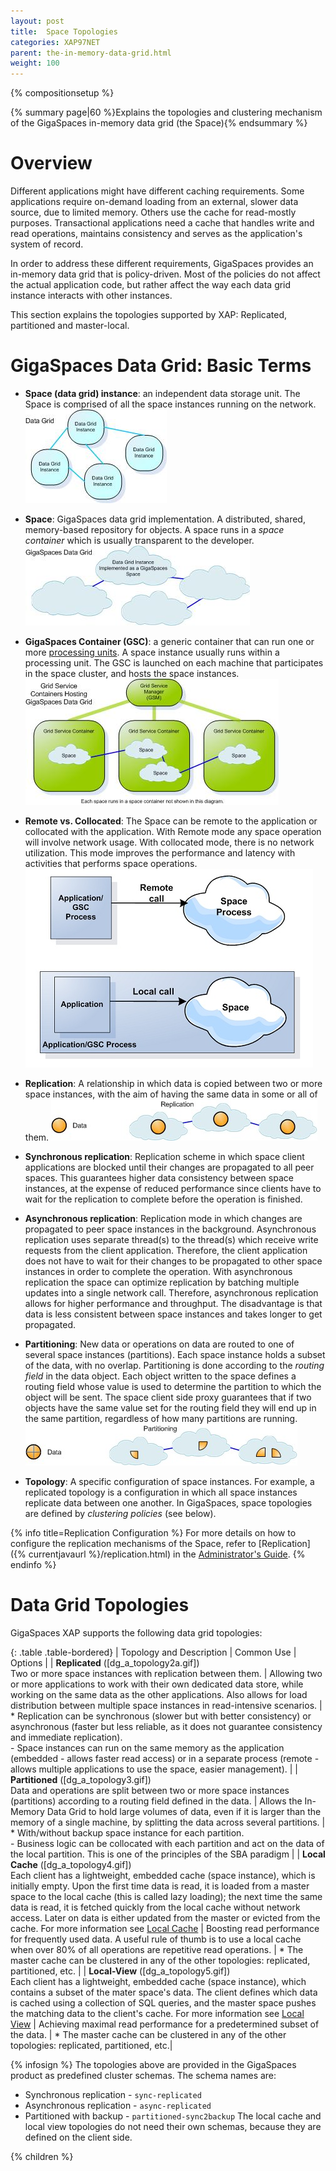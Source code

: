 ```yaml
---
layout: post
title:  Space Topologies
categories: XAP97NET
parent: the-in-memory-data-grid.html
weight: 100
---
```


{% compositionsetup %}

{% summary page|60 %}Explains the topologies and clustering mechanism of the GigaSpaces in-memory data grid (the Space){% endsummary %}

# Overview

Different applications might have different caching requirements. Some applications require on-demand loading from an external, slower data source, due to limited memory. Others use the cache for read-mostly purposes. Transactional applications need a cache that handles write and read operations, maintains consistency and serves as the application's system of record.

In order to address these different requirements, GigaSpaces provides an in-memory data grid that is policy-driven. Most of the policies do not affect the actual application code, but rather affect the way each data grid instance interacts with other instances.

This section explains the topologies supported by XAP: Replicated, partitioned and master-local.

# GigaSpaces Data Grid: Basic Terms

- **Space (data grid) instance**: an independent data storage unit. The Space is comprised of all the space instances running on the network. ![DGA-DataGrid.jpg](/attachment_files/xap97net/DGA-DataGrid.jpg)
- **Space**: GigaSpaces data grid implementation. A distributed, shared, memory-based repository for objects. A space runs in a _space container_ which is usually transparent to the developer.
![DGA-GigaSpacesDataGrid.jpg](/attachment_files/xap97net/DGA-GigaSpacesDataGrid.jpg)

- **GigaSpaces Container (GSC)**: a generic container that can run one or more [processing units](./packaging-and-deployment.html). A space instance usually runs within a processing unit. The GSC is launched on each machine that participates in the space cluster, and hosts the space instances. ![DGA-ServiceGridDataGrid.jpg](/attachment_files/xap97net/DGA-ServiceGridDataGrid.jpg)
- **Remote vs. Collocated**: The Space can be remote to the application or collocated with the application. With Remote mode any space operation will involve network usage. With collocated mode, there is no network utilization. This mode improves the performance and latency with activities that performs space operations.
![remote_embedded_space_topology.jpg](/attachment_files/xap97net/remote_embedded_space_topology.jpg)

- **Replication**: A relationship in which data is copied between two or more space instances, with the aim of having the same data in some or all of them. ![DGA-Replication2.jpg](/attachment_files/xap97net/DGA-Replication2.jpg)
- **Synchronous replication**: Replication scheme in which space client applications are blocked until their changes are propagated to all peer spaces. This guarantees higher data consistency between space instances, at the expense of reduced performance since clients have to wait for the replication to complete before the operation is finished.

- **Asynchronous replication**: Replication mode in which changes are propagated to peer space instances in the background. Asynchronous replication uses separate thread(s) to the thread(s) which receive write requests from the client application. Therefore, the client application does not have to wait for their changes to be propagated to other space instances in order to complete the operation. With asynchronous replication the space can optimize replication by batching multiple updates into a single network call. Therefore, asynchronous replication allows for higher performance and throughput. The disadvantage is that data is less consistent between space instances and takes longer to get propagated.

- **Partitioning**: New data or operations on data are routed to one of several space instances (partitions). Each space instance holds a subset of the data, with no overlap. Partitioning is done according to the _routing field_ in the data object. Each object written to the space defines a routing field whose value is used to determine the partition to which the object will be sent. The space client side proxy guarantees that if two objects have the same value set for the routing field they will end up in the same partition, regardless of how many partitions are running. ![DGA-Partitioning2.jpg](/attachment_files/xap97net/DGA-Partitioning2.jpg)
- **Topology**: A specific configuration of space instances. For example, a replicated topology is a configuration in which all space instances replicate data between one another. In GigaSpaces, space topologies are defined by _clustering policies_ (see below).

{% info title=Replication Configuration %}
For more details on how to configure the replication mechanisms of the Space, refer to [Replication]({% currentjavaurl %}/replication.html) in the [Administrator's Guide](./administrator's-guide.html).
{% endinfo %}

# Data Grid Topologies

GigaSpaces XAP supports the following data grid topologies:

{: .table .table-bordered}
| Topology and Description | Common Use | Options |
| **Replicated** ([dg_a_topology2a.gif])<br/>Two or more space instances with replication between them. | Allowing two or more applications to work with their own dedicated data store, while working on the same data as the other applications. Also allows for load distribution between multiple space instances in read-intensive scenarios. | * Replication can be synchronous (slower but with better consistency) or asynchronous (faster but less reliable, as it does not guarantee consistency and immediate replication).<br/>- Space instances can run on the same memory as the application (embedded - allows faster read access) or in a separate process (remote - allows multiple applications to use the space, easier management). |
| **Partitioned** ([dg_a_topology3.gif])<br/>Data and operations are split between two or more space instances (partitions) according to a routing field defined in the data. | Allows the In-Memory Data Grid to hold large volumes of data, even if it is larger than the memory of a single machine, by splitting the data across several partitions. | * With/without backup space instance for each partition.<br/>- Business logic can be collocated with each partition and act on the data of the local partition. This is one of the principles of the SBA paradigm |
| **Local Cache** ([dg_a_topology4.gif])<br/>Each client has a lightweight, embedded cache (space instance), which is initially empty. Upon the first time data is read, it is loaded from a master space to the local cache (this is called lazy loading); the next time the same data is read, it is fetched quickly from the local cache without network access. Later on data is either updated from the master or evicted from the cache. For more information see [Local Cache](./local-cache.html)    | Boosting read performance for frequently used data. A useful rule of thumb is to use a local cache when over 80% of all operations are repetitive read operations. | * The master cache can be clustered in any of the other topologies: replicated, partitioned, etc. |
| **Local-View** ([dg_a_topology5.gif])<br/>Each client has a lightweight, embedded cache (space instance), which contains a subset of the mater space's data. The client defines which data is cached using a collection of SQL queries, and the master space pushes the matching data to the client's cache. For more information see [Local View](./local-view.html) | Achieving maximal read performance for a predetermined subset of the data. | * The master cache can be clustered in any of the other topologies: replicated, partitioned, etc.|

{% infosign %} The topologies above are provided in the GigaSpaces product as predefined cluster schemas. The schema names are:

- Synchronous replication - `sync-replicated`
- Asynchronous replication - `async-replicated`
- Partitioned with backup - `partitioned-sync2backup`
The local cache and local view topologies do not need their own schemas, because they are defined on the client side.

{% children %}
